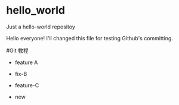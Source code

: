 # hello_world
Just a hello-world repositoy

Hello everyone! 
I'll changed this file for testing Github's committing.

#Git 教程
- feature A
- fix-B
- feature-C

- new
